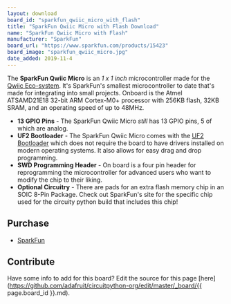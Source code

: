 ```yaml
---
layout: download
board_id: "sparkfun_qwiic_micro_with_flash"
title: "SparkFun Qwiic Micro with Flash Download"
name: "SparkFun Qwiic Micro with Flash"
manufacturer: "SparkFun"
board_url: "https://www.sparkfun.com/products/15423"
board_image: "sparkfun_qwiic_micro.jpg"
date_added: 2019-11-4
---
```

The **SparkFun Qwiic Micro** is an _1 x 1 inch_ microcontroller made for the [Qwiic Eco-system](https://sparkfun.com/qwiic). 
It's SparkFun's smallest microcontroller to date that's made for integrating into small projects.
Onboard is the Atmel ATSAMD21E18 32-bit ARM Cortex-M0+ processor with 256KB flash, 32KB SRAM, and an operating speed of up to 48MHz.

* **13 GPIO Pins** - The SparkFun Qwiic Micro _still_ has 13 GPIO pins, 5 of which are analog.
* **UF2 Bootloader** - The SparkFun Qwiic Micro comes with the [UF2 Bootloader](https://learn.sparkfun.com/tutorials/sparkfun-qwiic-micro-samd21e-hookup-guide/all#uf2-bootloader-and-drivers) 
which does not require the board to have drivers installed on modern operating systems. It also allows for easy drag and drop programming.
* **SWD Programming Header** - On board is a four pin header for reprogramming the microcontroller for advanced users who want to modify 
the chip to their liking.
* **Optional Circuitry** - There are pads for an extra flash memory chip in an SOIC 8-Pin Package. Check out SparkFun's site for the specific chip
used for the circuity python build that includes this chip!

## Purchase
* [SparkFun](https://www.sparkfun.com/products/15423)

## Contribute
Have some info to add for this board? Edit the source for this page [here](https://github.com/adafruit/circuitpython-org/edit/master/_board/{{ page.board_id }}.md).        
